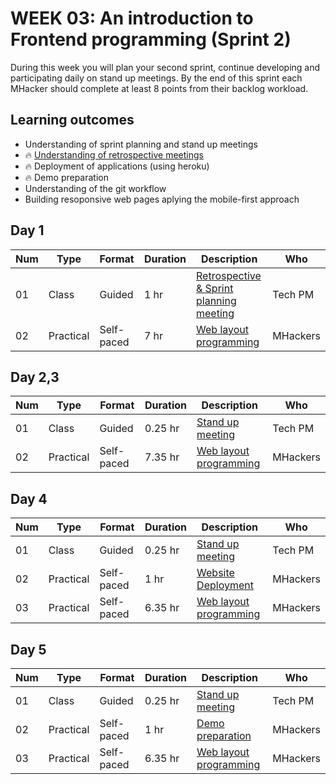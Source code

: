 # WEEK 03: An introduction to Frontend programming  (Sprint 2)
 
 During this week you will plan your second sprint, continue developing and participating daily on stand up meetings.
 By the end of this sprint each MHacker should complete at least 8 points from their backlog workload.
 
 ## Learning outcomes
 * Understanding of sprint planning and stand up meetings
 * :fire: [Understanding of retrospective meetings](https://github.com/magma-labs/MagmaHackers/blob/master/module-01/week-03/day-01/01-Retrospective%20meeting.md)
 * :fire: Deployment of applications (using heroku)
 * :fire: Demo preparation
 * Understanding of the git workflow
 * Building resoponsive web pages aplying the mobile-first approach

## Day 1

Num | Type | Format | Duration | Description | Who
-- | -- | -- | -- | -- | --
01 | Class |Guided | 1 hr | [Retrospective & Sprint planning meeting](https://github.com/magma-labs/MagmaHackers/blob/master/module-01/week-03/day-01/01-Retrospective%20meeting.md) | Tech PM
02 | Practical | Self-paced | 7 hr | [Web layout programming](https://github.com/magma-labs/MagmaHackers/blob/master/module-01/week-02/day-01/03-Web%20layout%20programming.md)| MHackers

## Day 2,3

Num | Type | Format | Duration | Description | Who
-- | -- | -- | -- | -- | --
01 | Class |Guided | 0.25 hr | [Stand up meeting](https://github.com/magma-labs/MagmaHackers/blob/master/module-01/week-02/day-02/01-Stand%20up%20meeting.md) | Tech PM
02 | Practical | Self-paced | 7.35 hr | [Web layout programming](https://github.com/magma-labs/MagmaHackers/blob/master/module-01/week-02/day-01/03-Web%20layout%20programming.md)| MHackers

## Day 4

Num | Type | Format | Duration | Description | Who
-- | -- | -- | -- | -- | --
01 | Class | Guided | 0.25 hr | [Stand up meeting](https://github.com/magma-labs/MagmaHackers/blob/master/module-01/week-02/day-02/01-Stand%20up%20meeting.md) | Tech PM
02 | Practical | Self-paced | 1 hr | [Website Deployment](https://github.com/magma-labs/MagmaHackers/blob/master/module-01/week-03/topics/website-deployment.md) | MHackers
03 | Practical | Self-paced | 6.35 hr | [Web layout programming](https://github.com/magma-labs/MagmaHackers/blob/master/module-01/week-02/day-01/03-Web%20layout%20programming.md)| MHackers

## Day 5

Num | Type | Format | Duration | Description | Who
-- | -- | -- | -- | -- | --
01 | Class |Guided | 0.25 hr | [Stand up meeting](https://github.com/magma-labs/MagmaHackers/blob/master/module-01/week-02/day-02/01-Stand%20up%20meeting.md) | Tech PM
02 | Practical | Self-paced | 1 hr | [Demo preparation](https://github.com/magma-labs/MagmaHackers/blob/master/module-01/week-03/topics/demo-preparation.md) | MHackers
03 | Practical | Self-paced | 6.35 hr | [Web layout programming](https://github.com/magma-labs/MagmaHackers/blob/master/module-01/week-02/day-01/03-Web%20layout%20programming.md)| MHackers

